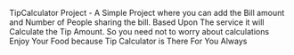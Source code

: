 TipCalculator Project - A Simple Project where you can add the Bill  amount and Number of People sharing the bill. Based Upon The service it will Calculate the Tip Amount. So you need not to worry about calculations Enjoy Your Food because Tip Calculator is There For You Always 
